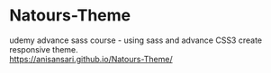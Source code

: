 # Natours-Theme
udemy advance sass course - using sass and advance CSS3 create responsive theme.<br>
https://anisansari.github.io/Natours-Theme/
